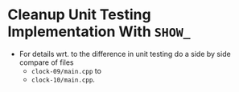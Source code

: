 # Cleanup Unit Testing Implementation With `SHOW_`

- For details wrt. to the difference in unit testing do a side
  by side compare of files
  - `clock-09/main.cpp` to
  - `clock-10/main.cpp`.